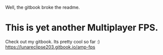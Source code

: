 Well, the gitbook broke the readme.

# This is yet another Multiplayer FPS.

Check out my gitbook. Its pretty cool so far :)
https://lunareclipse203.gitbook.io/amp-fps
